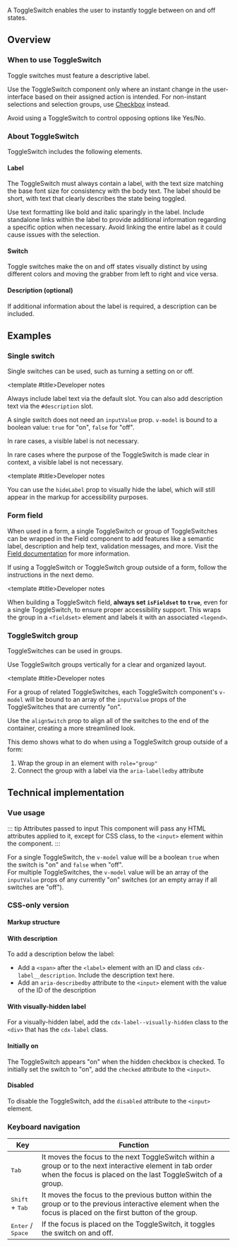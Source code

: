<script setup>
import { ref } from 'vue';
import { CdxAccordion } from '@wikimedia/codex';
import SwitchConfigurable from '@/../component-demos/toggle-switch/examples/SwitchConfigurable.vue';
import SwitchWithDescription from '@/../component-demos/toggle-switch/examples/SwitchWithDescription.vue';
import SwitchWithHiddenLabel from '@/../component-demos/toggle-switch/examples/SwitchWithHiddenLabel.vue';
import SwitchGroup from '@/../component-demos/toggle-switch/examples/SwitchGroup.vue';
import SwitchGroupField from '@/../component-demos/toggle-switch/examples/SwitchGroupField.vue';

const controlsConfig = [
	{
		name: 'alignSwitch',
		type: 'boolean'
	},
	{
		name: 'hideLabel',
		type: 'boolean'
	},
	{
		name: 'disabled',
		type: 'boolean'
	},
	{
		name: 'default',
		type: 'slot',
		default: 'ToggleSwitch label'
	},
	{
		name: 'description',
		type: 'slot',
		default: ''
	}
];
</script>

A ToggleSwitch enables the user to instantly toggle between on and off states.

<cdx-demo-wrapper :controls-config="controlsConfig">
<template v-slot:demo="{ propValues, slotValues }">
	<switch-configurable v-bind="propValues">
		{{ slotValues.default }}
		<template #description>
			{{ slotValues.description }}
		</template>
	</switch-configurable>
</template>
</cdx-demo-wrapper>

## Overview

### When to use ToggleSwitch

Toggle switches must feature a descriptive label.

Use the ToggleSwitch component only where an instant change in the
user-interface based on their assigned action is intended. For non-instant
selections and selection groups, use [Checkbox](./checkbox.md) instead.

Avoid using a ToggleSwitch to control opposing options like Yes/No.

### About ToggleSwitch

ToggleSwitch includes the following elements.

#### Label

The ToggleSwitch must always contain a label, with the text size matching the base font size for consistency with the body text. The label should be short, with text that clearly describes the state being toggled.

<cdx-demo-best-practices>

<cdx-demo-best-practice>Use text formatting like bold and italic sparingly in the label.</cdx-demo-best-practice>
<cdx-demo-best-practice>Include standalone links within the label to provide additional information regarding a specific option when necessary.</cdx-demo-best-practice>
<cdx-demo-best-practice type="dont">Avoid linking the entire label as it could cause issues with the selection.</cdx-demo-best-practice>

</cdx-demo-best-practices>

#### Switch

Toggle switches make the on and off states visually distinct by using different colors and moving
the grabber from left to right and vice versa.

#### Description (optional)

If additional information about the label is required, a description can be included.

## Examples

### Single switch

Single switches can be used, such as turning a setting on or off.

<cdx-demo-wrapper>
<template v-slot:demo>
	<switch-with-description />
</template>

<template v-slot:code>

:::code-group

<<< @/../component-demos/toggle-switch/examples/SwitchWithDescription.vue [NPM]

<<< @/../component-demos/toggle-switch/examples-mw/SwitchWithDescription.vue [MediaWiki]

:::

</template>
</cdx-demo-wrapper>

<cdx-accordion>

<template #title>Developer notes</template>

Always include label text via the default slot. You can also add description text via the
`#description` slot.

A single switch does not need an `inputValue` prop. `v-model` is bound to a boolean value: `true`
for "on", `false` for "off".

In rare cases, a visible label is not necessary.

</cdx-accordion>

In rare cases where the purpose of the ToggleSwitch is made clear in context, a visible label is not necessary.

<cdx-demo-wrapper>
<template v-slot:demo>
	<switch-with-hidden-label />
</template>

<template v-slot:code>

:::code-group

<<< @/../component-demos/toggle-switch/examples/SwitchWithHiddenLabel.vue [NPM]

<<< @/../component-demos/toggle-switch/examples-mw/SwitchWithHiddenLabel.vue [MediaWiki]

:::

</template>
</cdx-demo-wrapper>

<cdx-accordion>

<template #title>Developer notes</template>

You can use the `hideLabel` prop to visually hide
the label, which will still appear in the markup for accessibility purposes.

</cdx-accordion>

### Form field

When used in a form, a single ToggleSwitch or group of ToggleSwitches can be wrapped in the Field
component to add features like a semantic label, description and help text, validation messages,
and more. Visit the [Field documentation](./field.md) for more information.

If using a ToggleSwitch or ToggleSwitch group outside of a form, follow the instructions in the
next demo.

<cdx-demo-wrapper>
<template v-slot:demo>
	<switch-group-field />
</template>

<template v-slot:code>

:::code-group

<<< @/../component-demos/toggle-switch/examples/SwitchGroupField.vue [NPM]

<<< @/../component-demos/toggle-switch/examples-mw/SwitchGroupField.vue [MediaWiki]

:::

</template>
</cdx-demo-wrapper>

<cdx-accordion>

<template #title>Developer notes</template>

When building a ToggleSwitch field, **always set `isFieldset` to `true`**, even for a single
ToggleSwitch, to ensure proper accessibility support. This wraps the group in a `<fieldset>`
element and labels it with an associated `<legend>`.

</cdx-accordion>

### ToggleSwitch group

ToggleSwitches can be used in groups.

<cdx-demo-best-practices>
<cdx-demo-best-practice>

Use ToggleSwitch groups vertically for a clear and organized layout.

</cdx-demo-best-practice>
</cdx-demo-best-practices>

<cdx-demo-wrapper>
<template v-slot:demo>
	<switch-group />
</template>

<template v-slot:code>

:::code-group

<<< @/../component-demos/toggle-switch/examples/SwitchGroup.vue [NPM]

<<< @/../component-demos/toggle-switch/examples-mw/SwitchGroup.vue [MediaWiki]

:::

</template>
</cdx-demo-wrapper>

<cdx-accordion>

<template #title>Developer notes</template>

For a group of related ToggleSwitches, each ToggleSwitch component's `v-model` will be bound to an
array of the `inputValue` props of the ToggleSwitches that are currently "on".

Use the `alignSwitch` prop to align all of the switches to the end of the container, creating a more
streamlined look.

This demo shows what to do when using a ToggleSwitch group outside of a form:
1. Wrap the group in an element with `role="group"`
2. Connect the group with a label via the `aria-labelledby` attribute

</cdx-accordion>

## Technical implementation

### Vue usage

::: tip Attributes passed to input
This component will pass any HTML attributes applied to it, except for CSS class, to the `<input>`
element within the component.
:::

For a single ToggleSwitch, the `v-model` value will be a boolean `true` when the switch is "on"
and `false` when "off".<br>
For multiple ToggleSwitches, the `v-model` value will be an array of the `inputValue` props of
any currently "on" switches (or an empty array if all switches are "off").

### CSS-only version

#### Markup structure

<cdx-demo-wrapper>
<template v-slot:demo>
	<!-- Wrapper <span>. -->
	<span class="cdx-toggle-switch">
		<!-- <input> with type="checkbox" and ID. -->
		<input id="cdx-toggle-switch-css-1" class="cdx-toggle-switch__input" type="checkbox">
		<!-- <span> elements that will be styled to look like the toggle switch. -->
		<span class="cdx-toggle-switch__switch">
			<span class="cdx-toggle-switch__switch__grip"></span>
		</span>
		<div class="cdx-toggle-switch__label cdx-label">
			<!-- Label with `for` attribute matching the input's id. -->
			<label for="cdx-toggle-switch-css-1" class="cdx-label__label">
				<span class="cdx-label__label__text">
					Label
				</span>
			</label>
		</div>
	</span>
</template>
<template v-slot:code>

```html
<!-- Wrapper <span>. -->
<span class="cdx-toggle-switch">
	<!-- <input> with type="checkbox" and ID. -->
	<input id="cdx-toggle-switch-css-1" class="cdx-toggle-switch__input" type="checkbox">
	<!-- <span> elements that will be styled to look like the toggle switch. -->
	<span class="cdx-toggle-switch__switch">
		<span class="cdx-toggle-switch__switch__grip"></span>
	</span>
	<div class="cdx-toggle-switch__label cdx-label">
		<!-- Label with `for` attribute matching the input's id. -->
		<label for="cdx-toggle-switch-css-1" class="cdx-label__label">
			<span class="cdx-label__label__text">
				Label
			</span>
		</label>
	</div>
</span>
```

</template>
</cdx-demo-wrapper>

#### With description

To add a description below the label:
- Add a `<span>` after the `<label>` element with an ID and class `cdx-label__description`.
  Include the description text here.
- Add an `aria-describedby` attribute to the `<input>` element with the value of the ID of the
  description

<cdx-demo-wrapper>
<template v-slot:demo>
	<span class="cdx-toggle-switch">
		<input id="cdx-toggle-switch-css-7" class="cdx-toggle-switch__input" type="checkbox" aria-describedby="cdx-description-css-1">
		<span class="cdx-toggle-switch__switch">
			<span class="cdx-toggle-switch__switch__grip"></span>
		</span>
		<div class="cdx-toggle-switch__label cdx-label">
			<label for="cdx-toggle-switch-css-7" class="cdx-label__label">
				<span class="cdx-label__label__text">
					Visual editing mode
				</span>
			</label>
			<span id="cdx-description-css-1" class="cdx-label__description">
				Turn on to use the visual editor. You can switch back to source mode at any time.
			</span>
		</div>
	</span>
</template>
<template v-slot:code>

```html
<span class="cdx-toggle-switch">
	<input id="cdx-toggle-switch-css-7" class="cdx-toggle-switch__input" type="checkbox" aria-describedby="cdx-description-css-1">
	<span class="cdx-toggle-switch__switch">
		<span class="cdx-toggle-switch__switch__grip"></span>
	</span>
	<div class="cdx-toggle-switch__label cdx-label">
		<label for="cdx-toggle-switch-css-7" class="cdx-label__label">
			<span class="cdx-label__label__text">
				Visual editing mode
			</span>
		</label>
		<span id="cdx-description-css-1" class="cdx-label__description">
			Turn on to use the visual editor. You can switch back to source mode at any time.
		</span>
	</div>
</span>
```

</template>
</cdx-demo-wrapper>

#### With visually-hidden label

For a visually-hidden label, add the `cdx-label--visually-hidden` class to the `<div>` that has the
`cdx-label` class.

<cdx-demo-wrapper>
<template v-slot:demo>
	<span class="cdx-toggle-switch">
		<input id="cdx-toggle-switch-css-8" class="cdx-toggle-switch__input" type="checkbox">
		<span class="cdx-toggle-switch__switch">
			<span class="cdx-toggle-switch__switch__grip"></span>
		</span>
		<div class="cdx-toggle-switch__label cdx-label cdx-label--visually-hidden">
			<label for="cdx-toggle-switch-css-8" class="cdx-label__label">
				<span class="cdx-label__label__text">
					Label text
				</span>
			</label>
		</div>
	</span>
</template>
<template v-slot:code>

```html
<span class="cdx-toggle-switch">
	<input id="cdx-toggle-switch-css-8" class="cdx-toggle-switch__input" type="checkbox">
	<span class="cdx-toggle-switch__switch">
		<span class="cdx-toggle-switch__switch__grip"></span>
	</span>
	<div class="cdx-toggle-switch__label cdx-label cdx-label--visually-hidden">
		<label for="cdx-toggle-switch-css-8" class="cdx-label__label">
			<span class="cdx-label__label__text">
				Label text
			</span>
		</label>
	</div>
</span>
```

</template>
</cdx-demo-wrapper>

#### Initially on

The ToggleSwitch appears "on" when the hidden checkbox is checked. To initially set the switch to
"on", add the `checked` attribute to the `<input>`.

<cdx-demo-wrapper>
<template v-slot:demo>
	<span class="cdx-toggle-switch">
		<input id="cdx-toggle-switch-css-2" class="cdx-toggle-switch__input" type="checkbox" checked>
		<span class="cdx-toggle-switch__switch">
			<span class="cdx-toggle-switch__switch__grip"></span>
		</span>
		<div class="cdx-toggle-switch__label cdx-label">
			<label for="cdx-toggle-switch-css-2" class="cdx-label__label">
				<span class="cdx-label__label__text">
					Initially on
				</span>
			</label>
		</div>
	</span>
</template>
<template v-slot:code>

```html
<span class="cdx-toggle-switch">
	<input id="cdx-toggle-switch-css-2" class="cdx-toggle-switch__input" type="checkbox" checked>
	<span class="cdx-toggle-switch__switch">
		<span class="cdx-toggle-switch__switch__grip"></span>
	</span>
	<div class="cdx-toggle-switch__label cdx-label">
		<label for="cdx-toggle-switch-css-2" class="cdx-label__label">
			<span class="cdx-label__label__text">
				Initially on
			</span>
		</label>
	</div>
</span>
```

</template>
</cdx-demo-wrapper>

#### Disabled

To disable the ToggleSwitch, add the `disabled` attribute to the `<input>` element.

<cdx-demo-wrapper>
<template v-slot:demo>
	<span class="cdx-toggle-switch">
		<input id="cdx-toggle-switch-css-5" class="cdx-toggle-switch__input" type="checkbox" disabled>
		<span class="cdx-toggle-switch__switch">
			<span class="cdx-toggle-switch__switch__grip"></span>
		</span>
		<div class="cdx-toggle-switch__label cdx-label">
			<label for="cdx-toggle-switch-css-5" class="cdx-label__label">
				<span class="cdx-label__label__text">
					Disabled, off
				</span>
			</label>
		</div>
	</span>
	<br>
	<span class="cdx-toggle-switch">
		<input id="cdx-toggle-switch-css-6" class="cdx-toggle-switch__input" type="checkbox" checked disabled>
		<span class="cdx-toggle-switch__switch">
			<span class="cdx-toggle-switch__switch__grip"></span>
		</span>
		<div class="cdx-toggle-switch__label cdx-label">
			<label for="cdx-toggle-switch-css-6" class="cdx-label__label">
				<span class="cdx-label__label__text">
					Disabled, on
				</span>
			</label>
		</div>
	</span>
</template>
<template v-slot:code>

```html
<span class="cdx-toggle-switch">
	<input id="cdx-toggle-switch-css-5" class="cdx-toggle-switch__input" type="checkbox" disabled>
	<span class="cdx-toggle-switch__switch">
		<span class="cdx-toggle-switch__switch__grip"></span>
	</span>
	<div class="cdx-toggle-switch__label cdx-label">
		<label for="cdx-toggle-switch-css-5" class="cdx-label__label">
			<span class="cdx-label__label__text">
				Disabled, off
			</span>
		</label>
	</div>
</span>
<br>
<span class="cdx-toggle-switch">
	<input id="cdx-toggle-switch-css-6" class="cdx-toggle-switch__input" type="checkbox" checked disabled>
	<span class="cdx-toggle-switch__switch">
		<span class="cdx-toggle-switch__switch__grip"></span>
	</span>
	<div class="cdx-toggle-switch__label cdx-label">
		<label for="cdx-toggle-switch-css-6" class="cdx-label__label">
			<span class="cdx-label__label__text">
				Disabled, on
			</span>
		</label>
	</div>
</span>
```

</template>
</cdx-demo-wrapper>

### Keyboard navigation

| Key | Function |
| -- | -- |
| <kbd>Tab</kbd> | It moves the focus to the next ToggleSwitch within a group or to the next interactive element in tab order when the focus is placed on the last ToggleSwitch of a group. |
| <kbd>Shift</kbd> + <kbd>Tab</kbd> | It moves the focus to the previous button within the group or to the previous interactive element when the focus is placed on the first button of the group. |
| <kbd>Enter</kbd> / <kbd>Space</kbd> | If the focus is placed on the ToggleSwitch, it toggles the switch on and off. |